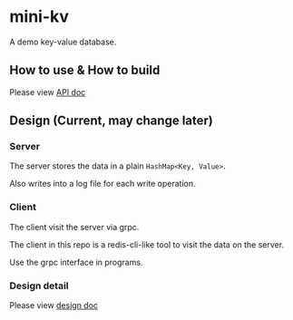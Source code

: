 # mini-kv

A demo key-value database.

## How to use & How to build

Please view [API doc](./doc/api.md)

## Design (Current, may change later)

### Server

The server stores the data in a plain `HashMap<Key, Value>`.

Also writes into a log file for each write operation.

### Client

The client visit the server via grpc.

The client in this repo is a redis-cli-like tool to visit the data on the server.

Use the grpc interface in programs.

### Design detail

Please view [design doc](./doc/design.md)
